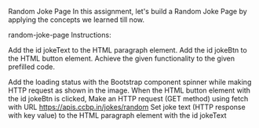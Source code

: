 Random Joke Page
In this assignment, let's build a Random Joke Page by applying the concepts we learned till now.



random-joke-page
Instructions:

Add the id jokeText to the HTML paragraph element.
Add the id jokeBtn to the HTML button element.
Achieve the given functionality to the given prefilled code.

Add the loading status with the Bootstrap component spinner while making HTTP request as shown in the image.
When the HTML button element with the id jokeBtn is clicked,
Make an HTTP request (GET method) using fetch with URL https://apis.ccbp.in/jokes/random
Set joke text (HTTP response with key value) to the HTML paragraph element with the id jokeText
